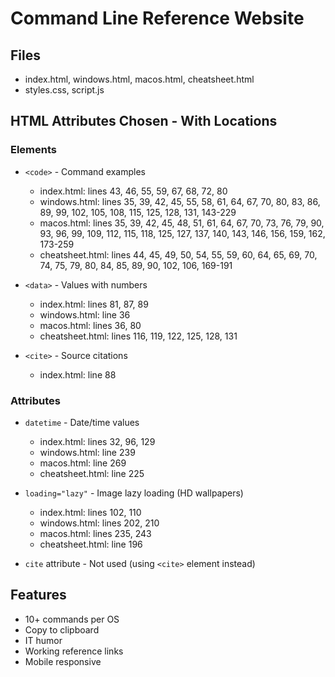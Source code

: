 # Command Line Reference Website

## Files
- index.html, windows.html, macos.html, cheatsheet.html
- styles.css, script.js

## HTML Attributes Chosen - With Locations

### Elements
- `<code>` - Command examples
  - index.html: lines 43, 46, 55, 59, 67, 68, 72, 80
  - windows.html: lines 35, 39, 42, 45, 55, 58, 61, 64, 67, 70, 80, 83, 86, 89, 99, 102, 105, 108, 115, 125, 128, 131, 143-229
  - macos.html: lines 35, 39, 42, 45, 48, 51, 61, 64, 67, 70, 73, 76, 79, 90, 93, 96, 99, 109, 112, 115, 118, 125, 127, 137, 140, 143, 146, 156, 159, 162, 173-259
  - cheatsheet.html: lines 44, 45, 49, 50, 54, 55, 59, 60, 64, 65, 69, 70, 74, 75, 79, 80, 84, 85, 89, 90, 102, 106, 169-191

- `<data>` - Values with numbers
  - index.html: lines 81, 87, 89
  - windows.html: line 36
  - macos.html: lines 36, 80
  - cheatsheet.html: lines 116, 119, 122, 125, 128, 131

- `<cite>` - Source citations
  - index.html: line 88

### Attributes
- `datetime` - Date/time values
  - index.html: lines 32, 96, 129
  - windows.html: line 239
  - macos.html: line 269
  - cheatsheet.html: line 225

- `loading="lazy"` - Image lazy loading (HD wallpapers)
  - index.html: lines 102, 110
  - windows.html: lines 202, 210
  - macos.html: lines 235, 243
  - cheatsheet.html: line 196

- `cite` attribute - Not used (using `<cite>` element instead)

## Features
- 10+ commands per OS
- Copy to clipboard
- IT humor
- Working reference links
- Mobile responsive